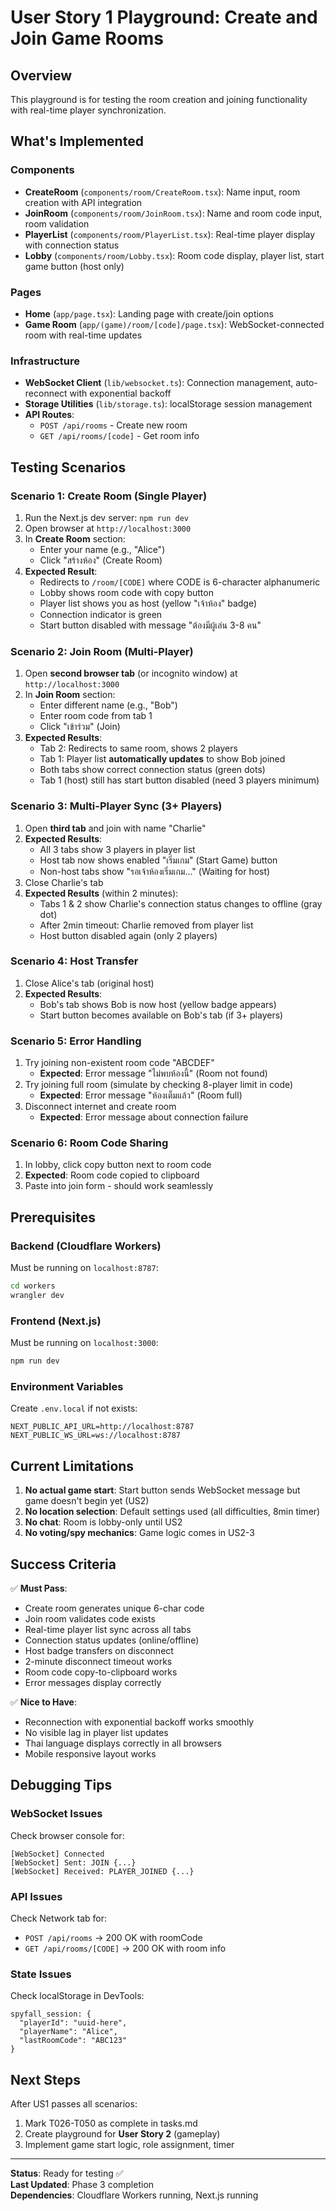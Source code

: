 # User Story 1 Playground: Create and Join Game Rooms

## Overview

This playground is for testing the room creation and joining functionality with real-time player synchronization.

## What's Implemented

### Components

- **CreateRoom** (`components/room/CreateRoom.tsx`): Name input, room creation with API integration
- **JoinRoom** (`components/room/JoinRoom.tsx`): Name and room code input, room validation
- **PlayerList** (`components/room/PlayerList.tsx`): Real-time player display with connection status
- **Lobby** (`components/room/Lobby.tsx`): Room code display, player list, start game button (host only)

### Pages

- **Home** (`app/page.tsx`): Landing page with create/join options
- **Game Room** (`app/(game)/room/[code]/page.tsx`): WebSocket-connected room with real-time updates

### Infrastructure

- **WebSocket Client** (`lib/websocket.ts`): Connection management, auto-reconnect with exponential backoff
- **Storage Utilities** (`lib/storage.ts`): localStorage session management
- **API Routes**:
  - `POST /api/rooms` - Create new room
  - `GET /api/rooms/[code]` - Get room info

## Testing Scenarios

### Scenario 1: Create Room (Single Player)

1. Run the Next.js dev server: `npm run dev`
2. Open browser at `http://localhost:3000`
3. In **Create Room** section:
   - Enter your name (e.g., "Alice")
   - Click "สร้างห้อง" (Create Room)
4. **Expected Result**:
   - Redirects to `/room/[CODE]` where CODE is 6-character alphanumeric
   - Lobby shows room code with copy button
   - Player list shows you as host (yellow "เจ้าห้อง" badge)
   - Connection indicator is green
   - Start button disabled with message "ต้องมีผู้เล่น 3-8 คน"

### Scenario 2: Join Room (Multi-Player)

1. Open **second browser tab** (or incognito window) at `http://localhost:3000`
2. In **Join Room** section:
   - Enter different name (e.g., "Bob")
   - Enter room code from tab 1
   - Click "เข้าร่วม" (Join)
3. **Expected Results**:
   - Tab 2: Redirects to same room, shows 2 players
   - Tab 1: Player list **automatically updates** to show Bob joined
   - Both tabs show correct connection status (green dots)
   - Tab 1 (host) still has start button disabled (need 3 players minimum)

### Scenario 3: Multi-Player Sync (3+ Players)

1. Open **third tab** and join with name "Charlie"
2. **Expected Results**:
   - All 3 tabs show 3 players in player list
   - Host tab now shows enabled "เริ่มเกม" (Start Game) button
   - Non-host tabs show "รอเจ้าห้องเริ่มเกม..." (Waiting for host)
3. Close Charlie's tab
4. **Expected Results** (within 2 minutes):
   - Tabs 1 & 2 show Charlie's connection status changes to offline (gray dot)
   - After 2min timeout: Charlie removed from player list
   - Host button disabled again (only 2 players)

### Scenario 4: Host Transfer

1. Close Alice's tab (original host)
2. **Expected Results**:
   - Bob's tab shows Bob is now host (yellow badge appears)
   - Start button becomes available on Bob's tab (if 3+ players)

### Scenario 5: Error Handling

1. Try joining non-existent room code "ABCDEF"
   - **Expected**: Error message "ไม่พบห้องนี้" (Room not found)
2. Try joining full room (simulate by checking 8-player limit in code)
   - **Expected**: Error message "ห้องเต็มแล้ว" (Room full)
3. Disconnect internet and create room
   - **Expected**: Error message about connection failure

### Scenario 6: Room Code Sharing

1. In lobby, click copy button next to room code
2. **Expected**: Room code copied to clipboard
3. Paste into join form - should work seamlessly

## Prerequisites

### Backend (Cloudflare Workers)

Must be running on `localhost:8787`:

```bash
cd workers
wrangler dev
```

### Frontend (Next.js)

Must be running on `localhost:3000`:

```bash
npm run dev
```

### Environment Variables

Create `.env.local` if not exists:

```
NEXT_PUBLIC_API_URL=http://localhost:8787
NEXT_PUBLIC_WS_URL=ws://localhost:8787
```

## Current Limitations

1. **No actual game start**: Start button sends WebSocket message but game doesn't begin yet (US2)
2. **No location selection**: Default settings used (all difficulties, 8min timer)
3. **No chat**: Room is lobby-only until US2
4. **No voting/spy mechanics**: Game logic comes in US2-3

## Success Criteria

✅ **Must Pass**:

- Create room generates unique 6-char code
- Join room validates code exists
- Real-time player list sync across all tabs
- Connection status updates (online/offline)
- Host badge transfers on disconnect
- 2-minute disconnect timeout works
- Room code copy-to-clipboard works
- Error messages display correctly

✅ **Nice to Have**:

- Reconnection with exponential backoff works smoothly
- No visible lag in player list updates
- Thai language displays correctly in all browsers
- Mobile responsive layout works

## Debugging Tips

### WebSocket Issues

Check browser console for:

```
[WebSocket] Connected
[WebSocket] Sent: JOIN {...}
[WebSocket] Received: PLAYER_JOINED {...}
```

### API Issues

Check Network tab for:

- `POST /api/rooms` → 200 OK with roomCode
- `GET /api/rooms/[CODE]` → 200 OK with room info

### State Issues

Check localStorage in DevTools:

```
spyfall_session: {
  "playerId": "uuid-here",
  "playerName": "Alice",
  "lastRoomCode": "ABC123"
}
```

## Next Steps

After US1 passes all scenarios:

1. Mark T026-T050 as complete in tasks.md
2. Create playground for **User Story 2** (gameplay)
3. Implement game start logic, role assignment, timer

---

**Status**: Ready for testing ✅  
**Last Updated**: Phase 3 completion  
**Dependencies**: Cloudflare Workers running, Next.js running
